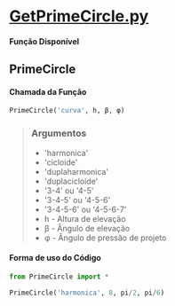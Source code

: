 # [GetPrimeCircle.py](https://minhaskamal.github.io/DownGit/#/home?url=https://github.com/Mecanismos-UFPE/Python-Cames/blob/5154702af5b295ff015b622eb799bd21c61b8c11/GetPrimeCircle.py)

#### Função Disponível

## PrimeCircle

#### Chamada da Função

```python
PrimeCircle('curva', h, β, φ)
```

> ### Argumentos
> 
> * 'harmonica'
> * 'cicloide'
> * 'duplaharmonica'
> * 'duplacicloide'
> * '3-4' ou '4-5'
> * '3-4-5' ou '4-5-6'
> * '3-4-5-6' ou '4-5-6-7'
> * h - Altura de elevação
> * β - Ângulo de elevação
> * φ - Ângulo de pressão de projeto

#### Forma de uso do Código

```python
from PrimeCircle import *

PrimeCircle('harmonica', 8, pi/2, pi/6)
```
